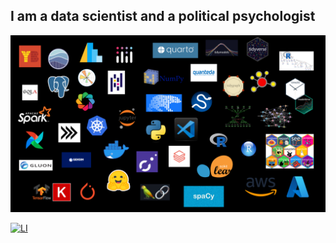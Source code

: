 
## I am a data scientist and a political psychologist


![logos](logos.png)

[![LI](https://img.shields.io/badge/-Connect-0e76a8?style=plastic&logo=Linkedin&logoColor=white)](https://www.linkedin.com/in/mmuratardag/)
